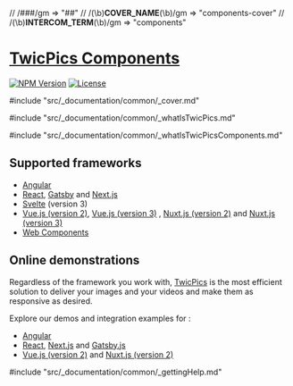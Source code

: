 // /###/gm => "##"
// /(\b)__COVER_NAME__(\b)/gm => "components-cover"
// /(\b)__INTERCOM_TERM__(\b)/gm => "components"
# [TwicPics Components](https://www.npmjs.com/package/@twicpics/components)

[![NPM Version][npm-image]][npm-url]
[![License][license-image]][license-url]

#include "src/_documentation/common/_cover.md"

#include "src/_documentation/common/_whatIsTwicPics.md"

#include "src/_documentation/common/_whatIsTwicPicsComponents.md"

## Supported frameworks

- [Angular](__GITHUB_BLOB_PATH__/documentation/angular.md)
- [React](__GITHUB_BLOB_PATH__/documentation/react.md), [Gatsby](__GITHUB_BLOB_PATH__/documentation/gatsby.md) and [Next.js](__GITHUB_BLOB_PATH__/documentation/next.md)
- [Svelte](__GITHUB_BLOB_PATH__/documentation/svelte3.md) (version 3)
- [Vue.js (version 2)](__GITHUB_BLOB_PATH__/documentation/vue2.md), [Vue.js (version 3)](__GITHUB_BLOB_PATH__/documentation/vue3.md) , [Nuxt.js (version 2)](__GITHUB_BLOB_PATH__/documentation/nuxt2.md) and [Nuxt.js (version 3)](__GITHUB_BLOB_PATH__/documentation/nuxt3.md)
- [Web Components](__GITHUB_BLOB_PATH__/documentation/webComponents.md)

## Online demonstrations

Regardless of the framework you work with, [TwicPics](https://www.twicpics.com/?utm_source=github&utm_medium=organic&utm_campaign=components) is the most efficient solution to deliver your images and your videos and make them as responsive as desired.

Explore our demos and integration examples for : 
- [Angular](https://twicpics-angular-demo.netlify.app/?utm_source=sendinblue&utm_campaign=github&utm_medium=github)
- [React](https://twicpics-react-demo.netlify.app/?utm_source=sendinblue&utm_campaign=github&utm_medium=github), [Next.js](https://twicpics-next-demo.netlify.app/?utm_source=sendinblue&utm_campaign=github&utm_medium=github) and [Gatsby.js](https://twicpics-gatsby-demo.netlify.app/?utm_source=sendinblue&utm_campaign=github&utm_medium=github)
- [Vue.js (version 2)](https://twicpics-vue-demo.netlify.app/?utm_source=sendinblue&utm_campaign=github&utm_medium=github) and [Nuxt.js (version 2)](https://twicpics-nuxt-demo.netlify.app/?utm_source=sendinblue&utm_campaign=github&utm_medium=github)

#include "src/_documentation/common/_gettingHelp.md"

[license-image]: https://img.shields.io/npm/l/@twicpics/components.svg?style=flat-square
[license-url]: https://raw.githubusercontent.com/twicpics/components/master/LICENSE
[npm-image]: https://img.shields.io/badge/npm-v__PACKAGE_VERSION__-orange.svg?style=flat-square
[npm-url]: https://npmjs.org/package/@twicpics/components/v/__PACKAGE_VERSION__